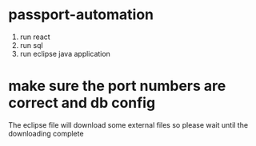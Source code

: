 # passport-automation
1. run react
2. run sql
3. run eclipse java application
# make sure the port numbers are correct and db config
The eclipse file will download some external files so please wait until the downloading complete
